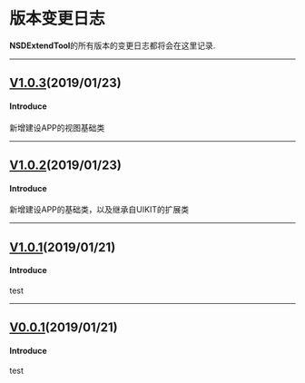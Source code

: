 # 版本变更日志
**NSDExtendTool**的所有版本的变更日志都将会在这里记录.

---
## [V1.0.3](https://github.com/NeeSDev/NSDExtendTool/tree/1.0.3)(2019/01/23)

#### Introduce
新增建设APP的视图基础类

---
## [V1.0.2](https://github.com/NeeSDev/NSDExtendTool/tree/1.0.2)(2019/01/23)

#### Introduce
新增建设APP的基础类，以及继承自UIKIT的扩展类

---
## [V1.0.1](https://github.com/NeeSDev/NSDExtendTool/tree/1.0.1)(2019/01/21)

#### Introduce
test

---
## [V0.0.1](https://github.com/NeeSDev/NSDExtendTool/tree/0.0.1)(2019/01/21)

#### Introduce
test
 

 
